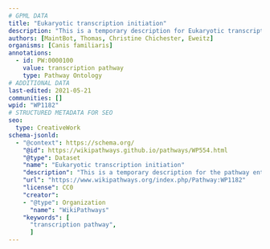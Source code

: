 ```yaml
---
# GPML DATA
title: "Eukaryotic transcription initiation"
description: "This is a temporary description for Eukaryotic transcription initiation"
authors: [MaintBot, Thomas, Christine Chichester, Eweitz]
organisms: [Canis familiaris]
annotations:
  - id: PW:0000100
    value: transcription pathway
    type: Pathway Ontology
# ADDITIONAL DATA
last-edited: 2021-05-21
communities: []
wpid: "WP1182"
# STRUCTURED METADATA FOR SEO
seo:
  type: CreativeWork
schema-jsonld:
  - "@context": https://schema.org/
    "@id": https://wikipathways.github.io/pathways/WP554.html
    "@type": Dataset
    "name": "Eukaryotic transcription initiation"
    "description": "This is a temporary description for the pathway entitled: Eukaryotic transcription initiation"
    "url": "https://www.wikipathways.org/index.php/Pathway:WP1182"
    "license": CC0
    "creator":
    - "@type": Organization
      "name": "WikiPathways"
    "keywords": [
      "transcription pathway",
      ]
---
```

